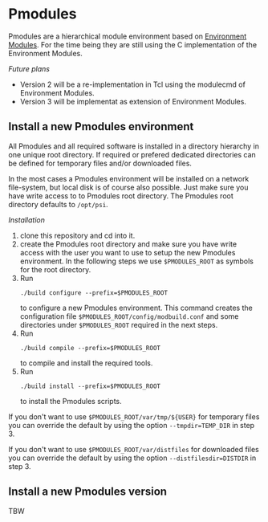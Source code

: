 # Pmodules

Pmodules are a hierarchical module environment based on [Environment Modules](http://modules.sourceforge.net).
For the time being they are still using the C implementation of the Environment Modules.

*Future plans*
* Version 2 will be a re-implementation in Tcl using the modulecmd of Environment Modules.
* Version 3 will be implementat as extension of Environment Modules.

## Install a new Pmodules environment

All Pmodules and all required software is installed in a directory hierarchy 
in one unique root directory. If required or prefered dedicated directories can
be defined for temporary files and/or downloaded files.

In the most cases a Pmodules environment will be installed on a network file-system, 
but local disk is of course also possible. Just make sure you have write access to
to Pmodules root directory. The Pmodules root directory defaults to `/opt/psi`. 

*Installation*
1. clone this repository and cd into it.
2. create the Pmodules root directory and make sure you have write access with
   the user you want to use to setup the new Pmodules environment. In the following 
   steps we use `$PMODULES_ROOT` as symbols for the root directory.
3. Run  
   ```
   ./build configure --prefix=$PMODULES_ROOT
   ```
   to configure a new Pmodules environment. This command creates the configuration 
   file `$PMODULES_ROOT/config/modbuild.conf` and some directories under `$PMODULES_ROOT`
   required in the next steps.
4. Run
   ```
   ./build compile --prefix=$PMODULES_ROOT
   ```
   to compile and install the required tools.
5. Run
   ```
   ./build install --prefix=$PMODULES_ROOT
   ```
   to install the Pmodules scripts.
   
If you don't want to use `$PMODULES_ROOT/var/tmp/${USER}` for temporary files
you can override the default by using the option `--tmpdir=TEMP_DIR` in step 3.

If you don't want to use `$PMODULES_ROOT/var/distfiles` for downloaded files
you can override the default by using the option `--distfilesdir=DISTDIR` in step 3.

## Install a new Pmodules version

TBW
